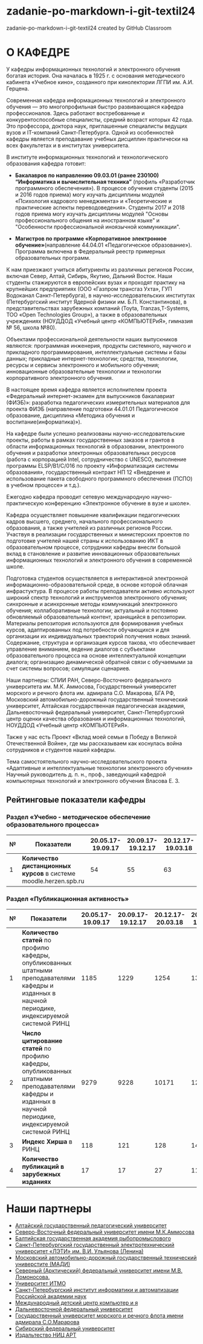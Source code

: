 # zadanie-po-markdown-i-git-textil24
zadanie-po-markdown-i-git-textil24 created by GitHub Classroom
<!-- Автор верстки: Журавский Матвей Антонович -->
# О КАФЕДРЕ

У кафедры информационных технологий и электронного обучения богатая история. Она началась в 1925 г. с основания методического кабинета «Учебное кино», созданного при кинолектории ЛГПИ им. А.И. Герцена.

Современная кафедра информационных технологий и электронного обучения — это многопрофильная быстро развивающаяся кафедра профессионалов. Здесь работают востребованные и конкурентоспособные специалисты, средний возраст которых 42 года. Это профессора, доктора наук, приглашенные специалисты ведущих вузов и IT-компаний Санкт-Петербурга. Одной из особенностей кафедры является преподавание учебных дисциплин практически на всех факультетах и в институтах университета.

В институте информационных технологий и технологического образования кафедра готовит:

* __Бакалавров по направлению 09.03.01 (ранее 230100) “Информатика и вычислительная техника”__ (профиль «Разработчик программного обеспечения»). В процессе обучения студенты (2015 и 2016 годов приема) могу изучать дисциплины модулей «Психология кадрового менеджмента» и «Теоретические и практические аспекты переводоведения». Студенты 2017 и 2018 годов приема могу изучать дисциплины модулей "Основы професcионального общения на иностранном языке" и "Особенности профеcсиональной иноязычной коммуникации".

* __Магистров по программе «Корпоративное электронное обучение»__(направление 44.04.01 «Педагогическое образование»). Программа включена в Федеральный реестр примерных образовательных программ.

К нам приезжают учиться абитуриенты из различных регионов России, включая Север, Алтай, Сибирь, Якутию, Дальний Восток. Наши студенты стажируются в европейских вузах и проходят практику на крупнейших предприятиях (ООО «Газпром трансгаз Ухта», ГУП Водоканал Санкт-Петербурга), в научно-исследовательских институтах (Петербургский институт Ядерной физики им. Б.П. Константинова), в представительствах зарубежных компаний (Toyta, Tranzas,T-Systems, ТОО «Open Technologies Group»), а также в образовательных учреждениях (НОУДДОД «Учебный центр «КОМПЬЮТЕРиЯ», гимназия № 56, школа №80).

Объектами профессиональной деятельности наших выпускников являются: программная инженерия, продукты системного, научного и прикладного программирования, интеллектуальные системы и базы данных; прикладные интернет-технологии; средства, технологии, ресурсы и сервисы электронного и мобильного обучения; инновационные образовательные технологии и технологии корпоративного электронного обучения.

В настоящее время кафедра является исполнителем проекта «Федеральный интернет-экзамен для выпускников бакалавриат (ФИЭБ)»: разработка педагогических измерительных материалов для проекта ФИЭБ (направление подготовки 44.01.01 Педагогическое образование, дисциплина «Методика обучения и воспитание(информатика)»).

На кафедре были успешно реализованы научно-исследовательские проекты, работы в рамках государственных заказов и грантов в области информационных технологий в образовании, электронного обучения и разработки электронных образовательных ресурсов (работа с корпорацией Intel, сотрудничество с UNESCO, выполнение программы ELSP/B1/C/016 по проекту «Информатизация системы образования», государственный контракт НП 12 «Внедрение и использование пакета свободного программного обеспечения (ПСПО) в учебном процессе» и т.д.).

Ежегодно кафедра проводит сетевую международную научно-практическую конференцию «Электронное обучение в вузе и школе».

Кафедра осуществляет повышение квалификации педагогических кадров высшего, среднего, начального профессионального образования, а также учителей из различных регионов России. Участвуя в реализации государственных и министерских проектов по подготовке учителей нашей страны к использованию ИКТ в образовательном процессе, сотрудники кафедры внесли большой вклад в становление и развитие инновационных образовательных информационных технологий и электронного обучения в современной школе.

Подготовка студентов осуществляется в интерактивной электронной информационно-образовательной среде, в основе которой облачная инфрастуктура. В процессе работы преподаватели активно используют широкий спектр технологий и инструментов электронного обучения; синхронные и асинхронные методы коммуникаций электронного обучения; коллаборативные технологии; актуальный и постоянно обновляемый образовательный контент, хранящийся в репозитории. Материалы репозитория используются для формирования учебных курсов, адаптированных под потребности обучающихся и для организации их индивидуальных траекторий получения новых знаний. Содержание, структура и организация курсов такова, что обеспечивает управление вниманием, ведение диалогов с субъектами образовательного процесса на основе интеллектуальной концепции диалога; организацию динамической обратной связи с обучаемыми за счет системы вопросов; симуляции сценариев.

Наши партнеры: СПИИ РАН, Северо-Восточного федерального университета им. М.К. Аммосова, Государственный университет морского и речного флота им. адмирала С.О. Макарова, БГА РФ, Московский автомобильно-дорожный государственный технический университет, Алтайская государственная педагогическая академия, Дальневосточный федеральный университет, Санкт-Петербургский центр оценки качества образования и информационных технологий, НОУДДОД «Учебный центр «КОМПЬЮТЕРиЯ».

Также у нас есть Проект «Вклад моей семьи в Победу в Великой Отечественной Войне», где мы рассказываем как коснулась война сотрудников и студентов нашей кафедры.

Тема самостоятельного научно-исследовательского проекта
«Адаптивные и интеллектуальные технологии электронного обучения»
Научный руководитель д. п. н., проф., заведующий кафедрой компьютерных
технологий и электронного обучения
Власова Е. З.

## Рейтинговые показатели кафедры

### Раздел «Учебно - методическое обеспечение образовательного процесса»
|№|__Показатели__|20.05.17-19.09.17|20.09.17-19.12.17|20.12.17-19.03.18|20.03.17-19.05.18|20.05.17-19.09.18|20.09.18-19.12.18|
|-|----------|-----------------|-----------------|-----------------|-----------------|-----------------|-----------------| 
|1| __Количество дистанционных курсов__ в системе moodle.herzen.spb.ru|54|55|63|66|85|102|

### Раздел «Публикационная активность»
|№|__Показатели__|20.05.17-19.09.17|20.09.17-19.12.17|20.12.17-20.03.18|20.09.18-19.12.18|
|-|----------|-----------------|-----------------|-----------------|-----------------| 
|1|__Количество статей__ по профилю кафедры, опубликованных штатными преподавателями кафедры и изданных в нацчной периодике, индексируемой системой РИНЦ | 1185 | 1229 | 1254 | 1395 |
|2|__Число цитирование статей__ по профилю кафедры, опубликованных штатными преподавателями кафедры и изданных в научной периодике, индексируемой системой РИНЦ | 9279 | 9228 | 10171 | 12085 |
|3|__Индекс Хирша__ в РИНЦ | 118 | 121 | 128 | 141 |
|4|__Количество публикаций в зарубежных изданиях__| 17 | 17 | 27 | 11 |

# Наши партнеры

- [Алтайский государственный педагогический университет][1]
- [Северо-Восточный федеральный университет имени М.К.Аммосова][2]
- [Балтийская государственная академия рыбопромыслового][3] 
- [Санкт-Петербургский государственный электротехнический университет «ЛЭТИ» им. В.И. Ульянова (Ленина)][4]
- [Московский автомобильно-дорожный государственный технический универстите (МАДИ)][5]
- [Северный (Арктический) федеральный университет имени М.В. Ломоносова.][6]
- [Университет ИТМО][7]
- [Санкт-Петербургский институт информатики и автоматизации Российской академии наук][8]
- [Международный детский центр компьютер и я][9]
- [Дальневосточной федеральный университет][10]
- [Государственный университет морского и речного флота имени адмирала С.О.Марарова][11]
- [Сибирский федеральный университет][12]
- [Издальтество НИЦ АРТ][13]

[1]:https://www.altspu.ru/
[2]:https://www.s-vfu.ru/
[3]:https://www.bgarf.ru/
[4]:https://etu.ru/
[5]:http://www.madi.ru/
[6]:https://narfu.ru/
[7]:https://itmo.ru/ru/
[8]:http://www.spiiras.nw.ru/
[9]:https://www.computeria.ru/
[10]:https://www.dvfu.ru/
[11]:https://gumrf.ru/
[12]:http://www.sfu-kras.ru/
[13]:http://artnw.ru/news-and-events/zhurnal-sovremennoe-obrazovanie-tradicii-i-innovacii/
